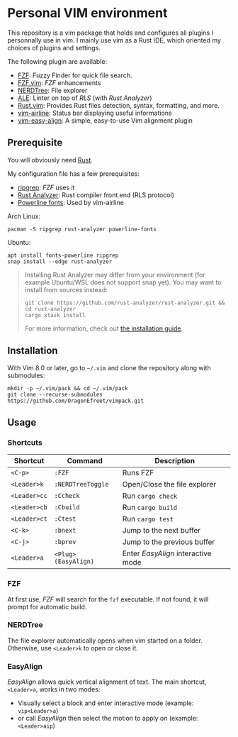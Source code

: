 # Personal VIM environment

This repository is a vim package that holds and configures all plugins
I personnally use in vim.
I mainly use vim as a Rust IDE, which oriented my choices of plugins and
settings.

The following plugin are available:

- [FZF](https://github.com/junegunn/fzf): Fuzzy Finder for quick file search.
- [FZF.vim](https://github.com/junegunn/fzf.vim): _FZF_ enhancements
- [NERDTree](https://github.com/preservim/nerdtree): File explorer
- [ALE](https://github.com/dense-analysis/ale): Linter on top of _RLS_ (with _Rust Analyzer_)
- [Rust.vim](https://github.com/rust-lang/rust.vim): Provides Rust files detection, syntax, formatting, and more.
- [vim-airline](https://github.com/vim-airline/vim-airline): Status bar displaying useful informations
- [vim-easy-align](https://github.com/junegunn/vim-easy-align): A simple, easy-to-use Vim alignment plugin

## Prerequisite

You will obviously need [Rust](https://www.rust-lang.org/tools/install).

My configuration file has a few prerequisites:

- [ripgrep](https://github.com/BurntSushi/ripgrep): _FZF_ uses it
- [Rust Analyzer](https://github.com/rust-analyzer/rust-analyzer): Rust
  compiler front end (RLS protocol)
- [Powerline fonts](https://github.com/powerline/fonts): Used by vim-airline


Arch Linux:
```
pacman -S ripgrep rust-analyzer powerline-fonts
```
Ubuntu:
```
apt install fonts-powerline ripgrep
snap install --edge rust-analyzer
```

> Installing Rust Analyzer may differ from your environment (for example Ubuntu/WSL does not support snap yet).
> You may want to install from sources instead:
> ```
> git clone https://github.com/rust-analyzer/rust-analyzer.git && cd rust-analyzer
> cargo xtask install
> ```
> For more information, check out [the installation guide](https://rust-analyzer.github.io/manual.html#installation).

## Installation

With Vim 8.0 or later, go to `~/.vim` and clone the repository along with
submodules:

```
mkdir -p ~/.vim/pack && cd ~/.vim/pack
git clone --recurse-submodules https://github.com/OragonEfreet/vimpack.git
```

## Usage


### Shortcuts

| Shortcut        | Command             | Description                        |
| --------------- | ------------------- | ---------------------------------- |
| `<C-p>`         | `:FZF`              | Runs FZF                           |
| `<Leader>k`     | `:NERDTreeToggle`   | Open/Close the file explorer       |
| `<Leader>cc`    | `:Ccheck`           | Run `cargo check`                  |
| `<Leader>cb`    | `:Cbuild`           | Run `cargo build`                  |
| `<Leader>ct`    | `:Ctest`            | Run `cargo test`                   |
| `<C-k>`         | `:bnext`            | Jump to the next buffer            |
| `<C-j>`         | `:bprev`            | Jump to the previous buffer        |
| `<Leader>a`     | `<Plug>(EasyAlign)` | Enter _EasyAlign_ interactive mode |

### FZF

At first use, _FZF_ will search for the `fzf` executable.
If not found, it will prompt for automatic build.

### NERDTree

The file explorer automatically opens when vim started on a folder.
Otherwise, use `<Leader>k` to open or close it.

### EasyAlign

_EasyAlign_ allows quick vertical alignment of text.
The main shortcut, `<Leader>a`, works in two modes:
- Visually select a block and enter interactive mode (example: `vip<Leader>a`)
- or call _EasyAlign_ then select the motion to apply on (example:
  `<Leader>aip`) 

